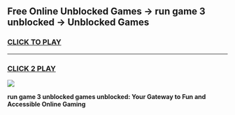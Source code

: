 
## Free Online Unblocked Games → run game 3 unblocked → Unblocked Games
<h3>
<a href="https://premium.freeplayer.one?title=run_game_3_unblocked&ref=21F">CLICK TO PLAY</a></h3>
<hr>

<h3>
<a href="https://premium.freeplayer.one?title=run_game_3_unblocked&ref=21F">CLICK 2 PLAY</a>
  
</h3>

<a href="https://premium.freeplayer.one?title=run_game_3_unblocked&ref=21F/"><img src="https://clearcache.store/games.png"></a>


**run game 3 unblocked games unblocked: Your Gateway to Fun and Accessible Online Gaming**
